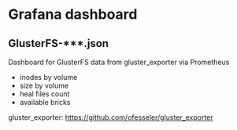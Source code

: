 # Grafana dashboard


## GlusterFS-***.json

Dashboard for GlusterFS data from gluster_exporter via Prometheus
- inodes by volume
- size by volume
- heal files count
- available bricks

gluster_exporter: https://github.com/ofesseler/gluster_exporter
